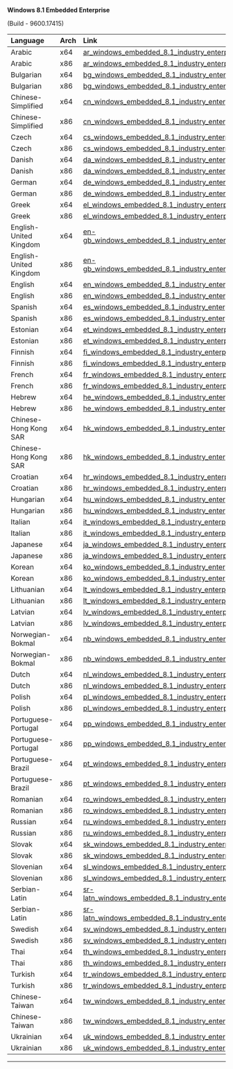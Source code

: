<div role="tabpanel" class="tabItem_Ymn6"><p><strong>Windows 8.1 Embedded Enterprise</strong></p><p>(Build - 9600.17415)</p><table><thead><tr><th style="text-align: left;">Language</th><th style="text-align: left;">Arch</th><th style="text-align: left;">Link</th></tr></thead><tbody><tr><td style="text-align: left;">Arabic</td><td style="text-align: left;">x64</td><td style="text-align: left;"><a href="https://drive.massgrave.dev/ar_windows_embedded_8.1_industry_enterprise_with_update_x64_dvd_6052151.iso" target="_blank" rel="noopener noreferrer">ar_windows_embedded_8.1_industry_enterprise_with_update_x64_dvd_6052151.iso</a></td></tr><tr><td style="text-align: left;">Arabic</td><td style="text-align: left;">x86</td><td style="text-align: left;"><a href="https://drive.massgrave.dev/ar_windows_embedded_8.1_industry_enterprise_with_update_x86_dvd_6052211.iso" target="_blank" rel="noopener noreferrer">ar_windows_embedded_8.1_industry_enterprise_with_update_x86_dvd_6052211.iso</a></td></tr><tr><td style="text-align: left;">Bulgarian</td><td style="text-align: left;">x64</td><td style="text-align: left;"><a href="https://drive.massgrave.dev/bg_windows_embedded_8.1_industry_enterprise_with_update_x64_dvd_6052152.iso" target="_blank" rel="noopener noreferrer">bg_windows_embedded_8.1_industry_enterprise_with_update_x64_dvd_6052152.iso</a></td></tr><tr><td style="text-align: left;">Bulgarian</td><td style="text-align: left;">x86</td><td style="text-align: left;"><a href="https://drive.massgrave.dev/bg_windows_embedded_8.1_industry_enterprise_with_update_x86_dvd_6052212.iso" target="_blank" rel="noopener noreferrer">bg_windows_embedded_8.1_industry_enterprise_with_update_x86_dvd_6052212.iso</a></td></tr><tr><td style="text-align: left;">Chinese-Simplified</td><td style="text-align: left;">x64</td><td style="text-align: left;"><a href="https://drive.massgrave.dev/cn_windows_embedded_8.1_industry_enterprise_with_update_x64_dvd_6052153.iso" target="_blank" rel="noopener noreferrer">cn_windows_embedded_8.1_industry_enterprise_with_update_x64_dvd_6052153.iso</a></td></tr><tr><td style="text-align: left;">Chinese-Simplified</td><td style="text-align: left;">x86</td><td style="text-align: left;"><a href="https://drive.massgrave.dev/cn_windows_embedded_8.1_industry_enterprise_with_update_x86_dvd_6052218.iso" target="_blank" rel="noopener noreferrer">cn_windows_embedded_8.1_industry_enterprise_with_update_x86_dvd_6052218.iso</a></td></tr><tr><td style="text-align: left;">Czech</td><td style="text-align: left;">x64</td><td style="text-align: left;"><a href="https://drive.massgrave.dev/cs_windows_embedded_8.1_industry_enterprise_with_update_x64_dvd_6052157.iso" target="_blank" rel="noopener noreferrer">cs_windows_embedded_8.1_industry_enterprise_with_update_x64_dvd_6052157.iso</a></td></tr><tr><td style="text-align: left;">Czech</td><td style="text-align: left;">x86</td><td style="text-align: left;"><a href="https://drive.massgrave.dev/cs_windows_embedded_8.1_industry_enterprise_with_update_x86_dvd_6052240.iso" target="_blank" rel="noopener noreferrer">cs_windows_embedded_8.1_industry_enterprise_with_update_x86_dvd_6052240.iso</a></td></tr><tr><td style="text-align: left;">Danish</td><td style="text-align: left;">x64</td><td style="text-align: left;"><a href="https://drive.massgrave.dev/da_windows_embedded_8.1_industry_enterprise_with_update_x64_dvd_6052158.iso" target="_blank" rel="noopener noreferrer">da_windows_embedded_8.1_industry_enterprise_with_update_x64_dvd_6052158.iso</a></td></tr><tr><td style="text-align: left;">Danish</td><td style="text-align: left;">x86</td><td style="text-align: left;"><a href="https://drive.massgrave.dev/da_windows_embedded_8.1_industry_enterprise_with_update_x86_dvd_6075580.iso" target="_blank" rel="noopener noreferrer">da_windows_embedded_8.1_industry_enterprise_with_update_x86_dvd_6075580.iso</a></td></tr><tr><td style="text-align: left;">German</td><td style="text-align: left;">x64</td><td style="text-align: left;"><a href="https://drive.massgrave.dev/de_windows_embedded_8.1_industry_enterprise_with_update_x64_dvd_6075540.iso" target="_blank" rel="noopener noreferrer">de_windows_embedded_8.1_industry_enterprise_with_update_x64_dvd_6075540.iso</a></td></tr><tr><td style="text-align: left;">German</td><td style="text-align: left;">x86</td><td style="text-align: left;"><a href="https://drive.massgrave.dev/de_windows_embedded_8.1_industry_enterprise_with_update_x86_dvd_6052258.iso" target="_blank" rel="noopener noreferrer">de_windows_embedded_8.1_industry_enterprise_with_update_x86_dvd_6052258.iso</a></td></tr><tr><td style="text-align: left;">Greek</td><td style="text-align: left;">x64</td><td style="text-align: left;"><a href="https://drive.massgrave.dev/el_windows_embedded_8.1_industry_enterprise_with_update_x64_dvd_6068418.iso" target="_blank" rel="noopener noreferrer">el_windows_embedded_8.1_industry_enterprise_with_update_x64_dvd_6068418.iso</a></td></tr><tr><td style="text-align: left;">Greek</td><td style="text-align: left;">x86</td><td style="text-align: left;"><a href="https://drive.massgrave.dev/el_windows_embedded_8.1_industry_enterprise_with_update_x86_dvd_6068419.iso" target="_blank" rel="noopener noreferrer">el_windows_embedded_8.1_industry_enterprise_with_update_x86_dvd_6068419.iso</a></td></tr><tr><td style="text-align: left;">English-United Kingdom</td><td style="text-align: left;">x64</td><td style="text-align: left;"><a href="https://drive.massgrave.dev/en-gb_windows_embedded_8.1_industry_enterprise_with_update_x64_dvd_6052165.iso" target="_blank" rel="noopener noreferrer">en-gb_windows_embedded_8.1_industry_enterprise_with_update_x64_dvd_6052165.iso</a></td></tr><tr><td style="text-align: left;">English-United Kingdom</td><td style="text-align: left;">x86</td><td style="text-align: left;"><a href="https://drive.massgrave.dev/en-gb_windows_embedded_8.1_industry_enterprise_with_update_x86_dvd_6052254.iso" target="_blank" rel="noopener noreferrer">en-gb_windows_embedded_8.1_industry_enterprise_with_update_x86_dvd_6052254.iso</a></td></tr><tr><td style="text-align: left;">English</td><td style="text-align: left;">x64</td><td style="text-align: left;"><a href="https://drive.massgrave.dev/en_windows_embedded_8.1_industry_enterprise_with_update_x64_dvd_6052160.iso" target="_blank" rel="noopener noreferrer">en_windows_embedded_8.1_industry_enterprise_with_update_x64_dvd_6052160.iso</a></td></tr><tr><td style="text-align: left;">English</td><td style="text-align: left;">x86</td><td style="text-align: left;"><a href="https://drive.massgrave.dev/en_windows_embedded_8.1_industry_enterprise_with_update_x86_dvd_6052252.iso" target="_blank" rel="noopener noreferrer">en_windows_embedded_8.1_industry_enterprise_with_update_x86_dvd_6052252.iso</a></td></tr><tr><td style="text-align: left;">Spanish</td><td style="text-align: left;">x64</td><td style="text-align: left;"><a href="https://drive.massgrave.dev/es_windows_embedded_8.1_industry_enterprise_with_update_x64_dvd_6052206.iso" target="_blank" rel="noopener noreferrer">es_windows_embedded_8.1_industry_enterprise_with_update_x64_dvd_6052206.iso</a></td></tr><tr><td style="text-align: left;">Spanish</td><td style="text-align: left;">x86</td><td style="text-align: left;"><a href="https://drive.massgrave.dev/es_windows_embedded_8.1_industry_enterprise_with_update_x86_dvd_6052318.iso" target="_blank" rel="noopener noreferrer">es_windows_embedded_8.1_industry_enterprise_with_update_x86_dvd_6052318.iso</a></td></tr><tr><td style="text-align: left;">Estonian</td><td style="text-align: left;">x64</td><td style="text-align: left;"><a href="https://drive.massgrave.dev/et_windows_embedded_8.1_industry_enterprise_with_update_x64_dvd_6052172.iso" target="_blank" rel="noopener noreferrer">et_windows_embedded_8.1_industry_enterprise_with_update_x64_dvd_6052172.iso</a></td></tr><tr><td style="text-align: left;">Estonian</td><td style="text-align: left;">x86</td><td style="text-align: left;"><a href="https://drive.massgrave.dev/et_windows_embedded_8.1_industry_enterprise_with_update_x86_dvd_6052255.iso" target="_blank" rel="noopener noreferrer">et_windows_embedded_8.1_industry_enterprise_with_update_x86_dvd_6052255.iso</a></td></tr><tr><td style="text-align: left;">Finnish</td><td style="text-align: left;">x64</td><td style="text-align: left;"><a href="https://drive.massgrave.dev/fi_windows_embedded_8.1_industry_enterprise_with_update_x64_dvd_6052177.iso" target="_blank" rel="noopener noreferrer">fi_windows_embedded_8.1_industry_enterprise_with_update_x64_dvd_6052177.iso</a></td></tr><tr><td style="text-align: left;">Finnish</td><td style="text-align: left;">x86</td><td style="text-align: left;"><a href="https://drive.massgrave.dev/fi_windows_embedded_8.1_industry_enterprise_with_update_x86_dvd_6052256.iso" target="_blank" rel="noopener noreferrer">fi_windows_embedded_8.1_industry_enterprise_with_update_x86_dvd_6052256.iso</a></td></tr><tr><td style="text-align: left;">French</td><td style="text-align: left;">x64</td><td style="text-align: left;"><a href="https://drive.massgrave.dev/fr_windows_embedded_8.1_industry_enterprise_with_update_x64_dvd_6052183.iso" target="_blank" rel="noopener noreferrer">fr_windows_embedded_8.1_industry_enterprise_with_update_x64_dvd_6052183.iso</a></td></tr><tr><td style="text-align: left;">French</td><td style="text-align: left;">x86</td><td style="text-align: left;"><a href="https://drive.massgrave.dev/fr_windows_embedded_8.1_industry_enterprise_with_update_x86_dvd_6052257.iso" target="_blank" rel="noopener noreferrer">fr_windows_embedded_8.1_industry_enterprise_with_update_x86_dvd_6052257.iso</a></td></tr><tr><td style="text-align: left;">Hebrew</td><td style="text-align: left;">x64</td><td style="text-align: left;"><a href="https://drive.massgrave.dev/he_windows_embedded_8.1_industry_enterprise_with_update_x64_dvd_6052189.iso" target="_blank" rel="noopener noreferrer">he_windows_embedded_8.1_industry_enterprise_with_update_x64_dvd_6052189.iso</a></td></tr><tr><td style="text-align: left;">Hebrew</td><td style="text-align: left;">x86</td><td style="text-align: left;"><a href="https://drive.massgrave.dev/he_windows_embedded_8.1_industry_enterprise_with_update_x86_dvd_6052259.iso" target="_blank" rel="noopener noreferrer">he_windows_embedded_8.1_industry_enterprise_with_update_x86_dvd_6052259.iso</a></td></tr><tr><td style="text-align: left;">Chinese-Hong Kong SAR</td><td style="text-align: left;">x64</td><td style="text-align: left;"><a href="https://drive.massgrave.dev/hk_windows_embedded_8.1_industry_enterprise_with_update_x64_dvd_6052154.iso" target="_blank" rel="noopener noreferrer">hk_windows_embedded_8.1_industry_enterprise_with_update_x64_dvd_6052154.iso</a></td></tr><tr><td style="text-align: left;">Chinese-Hong Kong SAR</td><td style="text-align: left;">x86</td><td style="text-align: left;"><a href="https://drive.massgrave.dev/hk_windows_embedded_8.1_industry_enterprise_with_update_x86_dvd_6052223.iso" target="_blank" rel="noopener noreferrer">hk_windows_embedded_8.1_industry_enterprise_with_update_x86_dvd_6052223.iso</a></td></tr><tr><td style="text-align: left;">Croatian</td><td style="text-align: left;">x64</td><td style="text-align: left;"><a href="https://drive.massgrave.dev/hr_windows_embedded_8.1_industry_enterprise_with_update_x64_dvd_6052156.iso" target="_blank" rel="noopener noreferrer">hr_windows_embedded_8.1_industry_enterprise_with_update_x64_dvd_6052156.iso</a></td></tr><tr><td style="text-align: left;">Croatian</td><td style="text-align: left;">x86</td><td style="text-align: left;"><a href="https://drive.massgrave.dev/hr_windows_embedded_8.1_industry_enterprise_with_update_x86_dvd_6052238.iso" target="_blank" rel="noopener noreferrer">hr_windows_embedded_8.1_industry_enterprise_with_update_x86_dvd_6052238.iso</a></td></tr><tr><td style="text-align: left;">Hungarian</td><td style="text-align: left;">x64</td><td style="text-align: left;"><a href="https://drive.massgrave.dev/hu_windows_embedded_8.1_industry_enterprise_with_update_x64_dvd_6075554.iso" target="_blank" rel="noopener noreferrer">hu_windows_embedded_8.1_industry_enterprise_with_update_x64_dvd_6075554.iso</a></td></tr><tr><td style="text-align: left;">Hungarian</td><td style="text-align: left;">x86</td><td style="text-align: left;"><a href="https://drive.massgrave.dev/hu_windows_embedded_8.1_industry_enterprise_with_update_x86_dvd_6052260.iso" target="_blank" rel="noopener noreferrer">hu_windows_embedded_8.1_industry_enterprise_with_update_x86_dvd_6052260.iso</a></td></tr><tr><td style="text-align: left;">Italian</td><td style="text-align: left;">x64</td><td style="text-align: left;"><a href="https://drive.massgrave.dev/it_windows_embedded_8.1_industry_enterprise_with_update_x64_dvd_6052191.iso" target="_blank" rel="noopener noreferrer">it_windows_embedded_8.1_industry_enterprise_with_update_x64_dvd_6052191.iso</a></td></tr><tr><td style="text-align: left;">Italian</td><td style="text-align: left;">x86</td><td style="text-align: left;"><a href="https://drive.massgrave.dev/it_windows_embedded_8.1_industry_enterprise_with_update_x86_dvd_6052265.iso" target="_blank" rel="noopener noreferrer">it_windows_embedded_8.1_industry_enterprise_with_update_x86_dvd_6052265.iso</a></td></tr><tr><td style="text-align: left;">Japanese</td><td style="text-align: left;">x64</td><td style="text-align: left;"><a href="https://drive.massgrave.dev/ja_windows_embedded_8.1_industry_enterprise_with_update_x64_dvd_6052192.iso" target="_blank" rel="noopener noreferrer">ja_windows_embedded_8.1_industry_enterprise_with_update_x64_dvd_6052192.iso</a></td></tr><tr><td style="text-align: left;">Japanese</td><td style="text-align: left;">x86</td><td style="text-align: left;"><a href="https://drive.massgrave.dev/ja_windows_embedded_8.1_industry_enterprise_with_update_x86_dvd_6052271.iso" target="_blank" rel="noopener noreferrer">ja_windows_embedded_8.1_industry_enterprise_with_update_x86_dvd_6052271.iso</a></td></tr><tr><td style="text-align: left;">Korean</td><td style="text-align: left;">x64</td><td style="text-align: left;"><a href="https://drive.massgrave.dev/ko_windows_embedded_8.1_industry_enterprise_with_update_x64_dvd_6052193.iso" target="_blank" rel="noopener noreferrer">ko_windows_embedded_8.1_industry_enterprise_with_update_x64_dvd_6052193.iso</a></td></tr><tr><td style="text-align: left;">Korean</td><td style="text-align: left;">x86</td><td style="text-align: left;"><a href="https://drive.massgrave.dev/ko_windows_embedded_8.1_industry_enterprise_with_update_x86_dvd_6052275.iso" target="_blank" rel="noopener noreferrer">ko_windows_embedded_8.1_industry_enterprise_with_update_x86_dvd_6052275.iso</a></td></tr><tr><td style="text-align: left;">Lithuanian</td><td style="text-align: left;">x64</td><td style="text-align: left;"><a href="https://drive.massgrave.dev/lt_windows_embedded_8.1_industry_enterprise_with_update_x64_dvd_6052195.iso" target="_blank" rel="noopener noreferrer">lt_windows_embedded_8.1_industry_enterprise_with_update_x64_dvd_6052195.iso</a></td></tr><tr><td style="text-align: left;">Lithuanian</td><td style="text-align: left;">x86</td><td style="text-align: left;"><a href="https://drive.massgrave.dev/lt_windows_embedded_8.1_industry_enterprise_with_update_x86_dvd_6052285.iso" target="_blank" rel="noopener noreferrer">lt_windows_embedded_8.1_industry_enterprise_with_update_x86_dvd_6052285.iso</a></td></tr><tr><td style="text-align: left;">Latvian</td><td style="text-align: left;">x64</td><td style="text-align: left;"><a href="https://drive.massgrave.dev/lv_windows_embedded_8.1_industry_enterprise_with_update_x64_dvd_6052194.iso" target="_blank" rel="noopener noreferrer">lv_windows_embedded_8.1_industry_enterprise_with_update_x64_dvd_6052194.iso</a></td></tr><tr><td style="text-align: left;">Latvian</td><td style="text-align: left;">x86</td><td style="text-align: left;"><a href="https://drive.massgrave.dev/lv_windows_embedded_8.1_industry_enterprise_with_update_x86_dvd_6052280.iso" target="_blank" rel="noopener noreferrer">lv_windows_embedded_8.1_industry_enterprise_with_update_x86_dvd_6052280.iso</a></td></tr><tr><td style="text-align: left;">Norwegian-Bokmal</td><td style="text-align: left;">x64</td><td style="text-align: left;"><a href="https://drive.massgrave.dev/nb_windows_embedded_8.1_industry_enterprise_with_update_x64_dvd_6052196.iso" target="_blank" rel="noopener noreferrer">nb_windows_embedded_8.1_industry_enterprise_with_update_x64_dvd_6052196.iso</a></td></tr><tr><td style="text-align: left;">Norwegian-Bokmal</td><td style="text-align: left;">x86</td><td style="text-align: left;"><a href="https://drive.massgrave.dev/nb_windows_embedded_8.1_industry_enterprise_with_update_x86_dvd_6052289.iso" target="_blank" rel="noopener noreferrer">nb_windows_embedded_8.1_industry_enterprise_with_update_x86_dvd_6052289.iso</a></td></tr><tr><td style="text-align: left;">Dutch</td><td style="text-align: left;">x64</td><td style="text-align: left;"><a href="https://drive.massgrave.dev/nl_windows_embedded_8.1_industry_enterprise_with_update_x64_dvd_6052159.iso" target="_blank" rel="noopener noreferrer">nl_windows_embedded_8.1_industry_enterprise_with_update_x64_dvd_6052159.iso</a></td></tr><tr><td style="text-align: left;">Dutch</td><td style="text-align: left;">x86</td><td style="text-align: left;"><a href="https://drive.massgrave.dev/nl_windows_embedded_8.1_industry_enterprise_with_update_x86_dvd_6052247.iso" target="_blank" rel="noopener noreferrer">nl_windows_embedded_8.1_industry_enterprise_with_update_x86_dvd_6052247.iso</a></td></tr><tr><td style="text-align: left;">Polish</td><td style="text-align: left;">x64</td><td style="text-align: left;"><a href="https://drive.massgrave.dev/pl_windows_embedded_8.1_industry_enterprise_with_update_x64_dvd_6052197.iso" target="_blank" rel="noopener noreferrer">pl_windows_embedded_8.1_industry_enterprise_with_update_x64_dvd_6052197.iso</a></td></tr><tr><td style="text-align: left;">Polish</td><td style="text-align: left;">x86</td><td style="text-align: left;"><a href="https://drive.massgrave.dev/pl_windows_embedded_8.1_industry_enterprise_with_update_x86_dvd_6052294.iso" target="_blank" rel="noopener noreferrer">pl_windows_embedded_8.1_industry_enterprise_with_update_x86_dvd_6052294.iso</a></td></tr><tr><td style="text-align: left;">Portuguese-Portugal</td><td style="text-align: left;">x64</td><td style="text-align: left;"><a href="https://drive.massgrave.dev/pp_windows_embedded_8.1_industry_enterprise_with_update_x64_dvd_6052199.iso" target="_blank" rel="noopener noreferrer">pp_windows_embedded_8.1_industry_enterprise_with_update_x64_dvd_6052199.iso</a></td></tr><tr><td style="text-align: left;">Portuguese-Portugal</td><td style="text-align: left;">x86</td><td style="text-align: left;"><a href="https://drive.massgrave.dev/pp_windows_embedded_8.1_industry_enterprise_with_update_x86_dvd_6052298.iso" target="_blank" rel="noopener noreferrer">pp_windows_embedded_8.1_industry_enterprise_with_update_x86_dvd_6052298.iso</a></td></tr><tr><td style="text-align: left;">Portuguese-Brazil</td><td style="text-align: left;">x64</td><td style="text-align: left;"><a href="https://drive.massgrave.dev/pt_windows_embedded_8.1_industry_enterprise_with_update_x64_dvd_6052198.iso" target="_blank" rel="noopener noreferrer">pt_windows_embedded_8.1_industry_enterprise_with_update_x64_dvd_6052198.iso</a></td></tr><tr><td style="text-align: left;">Portuguese-Brazil</td><td style="text-align: left;">x86</td><td style="text-align: left;"><a href="https://drive.massgrave.dev/pt_windows_embedded_8.1_industry_enterprise_with_update_x86_dvd_6052297.iso" target="_blank" rel="noopener noreferrer">pt_windows_embedded_8.1_industry_enterprise_with_update_x86_dvd_6052297.iso</a></td></tr><tr><td style="text-align: left;">Romanian</td><td style="text-align: left;">x64</td><td style="text-align: left;"><a href="https://drive.massgrave.dev/ro_windows_embedded_8.1_industry_enterprise_with_update_x64_dvd_6052200.iso" target="_blank" rel="noopener noreferrer">ro_windows_embedded_8.1_industry_enterprise_with_update_x64_dvd_6052200.iso</a></td></tr><tr><td style="text-align: left;">Romanian</td><td style="text-align: left;">x86</td><td style="text-align: left;"><a href="https://drive.massgrave.dev/ro_windows_embedded_8.1_industry_enterprise_with_update_x86_dvd_6052299.iso" target="_blank" rel="noopener noreferrer">ro_windows_embedded_8.1_industry_enterprise_with_update_x86_dvd_6052299.iso</a></td></tr><tr><td style="text-align: left;">Russian</td><td style="text-align: left;">x64</td><td style="text-align: left;"><a href="https://drive.massgrave.dev/ru_windows_embedded_8.1_industry_enterprise_with_update_x64_dvd_6052201.iso" target="_blank" rel="noopener noreferrer">ru_windows_embedded_8.1_industry_enterprise_with_update_x64_dvd_6052201.iso</a></td></tr><tr><td style="text-align: left;">Russian</td><td style="text-align: left;">x86</td><td style="text-align: left;"><a href="https://drive.massgrave.dev/ru_windows_embedded_8.1_industry_enterprise_with_update_x86_dvd_6052300.iso" target="_blank" rel="noopener noreferrer">ru_windows_embedded_8.1_industry_enterprise_with_update_x86_dvd_6052300.iso</a></td></tr><tr><td style="text-align: left;">Slovak</td><td style="text-align: left;">x64</td><td style="text-align: left;"><a href="https://drive.massgrave.dev/sk_windows_embedded_8.1_industry_enterprise_with_update_x64_dvd_6052203.iso" target="_blank" rel="noopener noreferrer">sk_windows_embedded_8.1_industry_enterprise_with_update_x64_dvd_6052203.iso</a></td></tr><tr><td style="text-align: left;">Slovak</td><td style="text-align: left;">x86</td><td style="text-align: left;"><a href="https://drive.massgrave.dev/sk_windows_embedded_8.1_industry_enterprise_with_update_x86_dvd_6052308.iso" target="_blank" rel="noopener noreferrer">sk_windows_embedded_8.1_industry_enterprise_with_update_x86_dvd_6052308.iso</a></td></tr><tr><td style="text-align: left;">Slovenian</td><td style="text-align: left;">x64</td><td style="text-align: left;"><a href="https://drive.massgrave.dev/sl_windows_embedded_8.1_industry_enterprise_with_update_x64_dvd_6052204.iso" target="_blank" rel="noopener noreferrer">sl_windows_embedded_8.1_industry_enterprise_with_update_x64_dvd_6052204.iso</a></td></tr><tr><td style="text-align: left;">Slovenian</td><td style="text-align: left;">x86</td><td style="text-align: left;"><a href="https://drive.massgrave.dev/sl_windows_embedded_8.1_industry_enterprise_with_update_x86_dvd_6052314.iso" target="_blank" rel="noopener noreferrer">sl_windows_embedded_8.1_industry_enterprise_with_update_x86_dvd_6052314.iso</a></td></tr><tr><td style="text-align: left;">Serbian-Latin</td><td style="text-align: left;">x64</td><td style="text-align: left;"><a href="https://drive.massgrave.dev/sr-latn_windows_embedded_8.1_industry_enterprise_with_update_x64_dvd_6052202.iso" target="_blank" rel="noopener noreferrer">sr-latn_windows_embedded_8.1_industry_enterprise_with_update_x64_dvd_6052202.iso</a></td></tr><tr><td style="text-align: left;">Serbian-Latin</td><td style="text-align: left;">x86</td><td style="text-align: left;"><a href="https://drive.massgrave.dev/sr-latn_windows_embedded_8.1_industry_enterprise_with_update_x86_dvd_6052303.iso" target="_blank" rel="noopener noreferrer">sr-latn_windows_embedded_8.1_industry_enterprise_with_update_x86_dvd_6052303.iso</a></td></tr><tr><td style="text-align: left;">Swedish</td><td style="text-align: left;">x64</td><td style="text-align: left;"><a href="https://drive.massgrave.dev/sv_windows_embedded_8.1_industry_enterprise_with_update_x64_dvd_6052207.iso" target="_blank" rel="noopener noreferrer">sv_windows_embedded_8.1_industry_enterprise_with_update_x64_dvd_6052207.iso</a></td></tr><tr><td style="text-align: left;">Swedish</td><td style="text-align: left;">x86</td><td style="text-align: left;"><a href="https://drive.massgrave.dev/sv_windows_embedded_8.1_industry_enterprise_with_update_x86_dvd_6052324.iso" target="_blank" rel="noopener noreferrer">sv_windows_embedded_8.1_industry_enterprise_with_update_x86_dvd_6052324.iso</a></td></tr><tr><td style="text-align: left;">Thai</td><td style="text-align: left;">x64</td><td style="text-align: left;"><a href="https://drive.massgrave.dev/th_windows_embedded_8.1_industry_enterprise_with_update_x64_dvd_6052208.iso" target="_blank" rel="noopener noreferrer">th_windows_embedded_8.1_industry_enterprise_with_update_x64_dvd_6052208.iso</a></td></tr><tr><td style="text-align: left;">Thai</td><td style="text-align: left;">x86</td><td style="text-align: left;"><a href="https://drive.massgrave.dev/th_windows_embedded_8.1_industry_enterprise_with_update_x86_dvd_6052326.iso" target="_blank" rel="noopener noreferrer">th_windows_embedded_8.1_industry_enterprise_with_update_x86_dvd_6052326.iso</a></td></tr><tr><td style="text-align: left;">Turkish</td><td style="text-align: left;">x64</td><td style="text-align: left;"><a href="https://drive.massgrave.dev/tr_windows_embedded_8.1_industry_enterprise_with_update_x64_dvd_6075568.iso" target="_blank" rel="noopener noreferrer">tr_windows_embedded_8.1_industry_enterprise_with_update_x64_dvd_6075568.iso</a></td></tr><tr><td style="text-align: left;">Turkish</td><td style="text-align: left;">x86</td><td style="text-align: left;"><a href="https://drive.massgrave.dev/tr_windows_embedded_8.1_industry_enterprise_with_update_x86_dvd_6052327.iso" target="_blank" rel="noopener noreferrer">tr_windows_embedded_8.1_industry_enterprise_with_update_x86_dvd_6052327.iso</a></td></tr><tr><td style="text-align: left;">Chinese-Taiwan</td><td style="text-align: left;">x64</td><td style="text-align: left;"><a href="https://drive.massgrave.dev/tw_windows_embedded_8.1_industry_enterprise_with_update_x64_dvd_6052155.iso" target="_blank" rel="noopener noreferrer">tw_windows_embedded_8.1_industry_enterprise_with_update_x64_dvd_6052155.iso</a></td></tr><tr><td style="text-align: left;">Chinese-Taiwan</td><td style="text-align: left;">x86</td><td style="text-align: left;"><a href="https://drive.massgrave.dev/tw_windows_embedded_8.1_industry_enterprise_with_update_x86_dvd_6052231.iso" target="_blank" rel="noopener noreferrer">tw_windows_embedded_8.1_industry_enterprise_with_update_x86_dvd_6052231.iso</a></td></tr><tr><td style="text-align: left;">Ukrainian</td><td style="text-align: left;">x64</td><td style="text-align: left;"><a href="https://drive.massgrave.dev/uk_windows_embedded_8.1_industry_enterprise_with_update_x64_dvd_6052210.iso" target="_blank" rel="noopener noreferrer">uk_windows_embedded_8.1_industry_enterprise_with_update_x64_dvd_6052210.iso</a></td></tr><tr><td style="text-align: left;">Ukrainian</td><td style="text-align: left;">x86</td><td style="text-align: left;"><a href="https://drive.massgrave.dev/uk_windows_embedded_8.1_industry_enterprise_with_update_x86_dvd_6052328.iso" target="_blank" rel="noopener noreferrer">uk_windows_embedded_8.1_industry_enterprise_with_update_x86_dvd_6052328.iso</a></td></tr></tbody></table><hr></div>